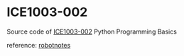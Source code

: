 # ICE1003-002
Source code of <a href = "https://abeek.inha.ac.kr/01_prof/01_portfolio/PlanPrintInfo.aspx?CurrSeq=151728&ViewState=N">ICE1003-002</a> Python Programming Basics<br>

reference: <a href="https://cs101.kaist.ac.kr/assets/files/robotnotes.pdf">robotnotes</a>

